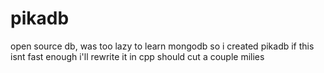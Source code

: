 # pikadb
open source db,
was too lazy to learn mongodb so i created pikadb
if this isnt fast enough i'll rewrite it in cpp should cut a couple milies
